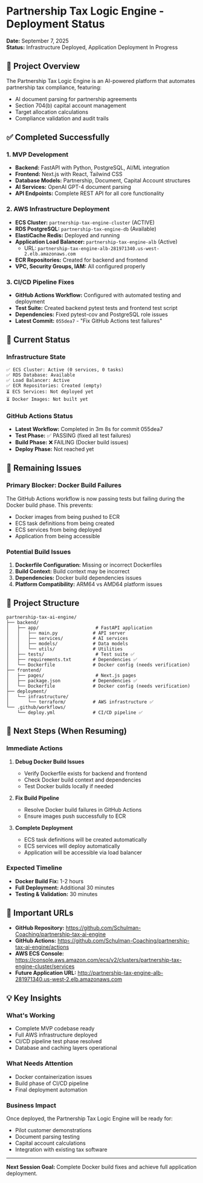 # Partnership Tax Logic Engine - Deployment Status

**Date:** September 7, 2025  
**Status:** Infrastructure Deployed, Application Deployment In Progress

## 🎯 Project Overview

The Partnership Tax Logic Engine is an AI-powered platform that automates partnership tax compliance, featuring:
- AI document parsing for partnership agreements
- Section 704(b) capital account management
- Target allocation calculations
- Compliance validation and audit trails

## ✅ Completed Successfully

### 1. MVP Development
- **Backend:** FastAPI with Python, PostgreSQL, AI/ML integration
- **Frontend:** Next.js with React, Tailwind CSS
- **Database Models:** Partnership, Document, Capital Account structures
- **AI Services:** OpenAI GPT-4 document parsing
- **API Endpoints:** Complete REST API for all core functionality

### 2. AWS Infrastructure Deployment
- **ECS Cluster:** `partnership-tax-engine-cluster` (ACTIVE)
- **RDS PostgreSQL:** `partnership-tax-engine-db` (Available)
- **ElastiCache Redis:** Deployed and running
- **Application Load Balancer:** `partnership-tax-engine-alb` (Active)
  - URL: `partnership-tax-engine-alb-281971340.us-west-2.elb.amazonaws.com`
- **ECR Repositories:** Created for backend and frontend
- **VPC, Security Groups, IAM:** All configured properly

### 3. CI/CD Pipeline Fixes
- **GitHub Actions Workflow:** Configured with automated testing and deployment
- **Test Suite:** Created backend pytest tests and frontend test script
- **Dependencies:** Fixed pytest-cov and PostgreSQL role issues
- **Latest Commit:** `055dea7` - "Fix GitHub Actions test failures"

## 🔄 Current Status

### Infrastructure State
```
✅ ECS Cluster: Active (0 services, 0 tasks)
✅ RDS Database: Available
✅ Load Balancer: Active
✅ ECR Repositories: Created (empty)
⏳ ECS Services: Not deployed yet
⏳ Docker Images: Not built yet
```

### GitHub Actions Status
- **Latest Workflow:** Completed in 3m 8s for commit 055dea7
- **Test Phase:** ✅ PASSING (fixed all test failures)
- **Build Phase:** ❌ FAILING (Docker build issues)
- **Deploy Phase:** Not reached yet

## 🚧 Remaining Issues

### Primary Blocker: Docker Build Failures
The GitHub Actions workflow is now passing tests but failing during the Docker build phase. This prevents:
- Docker images from being pushed to ECR
- ECS task definitions from being created
- ECS services from being deployed
- Application from being accessible

### Potential Build Issues
1. **Dockerfile Configuration:** Missing or incorrect Dockerfiles
2. **Build Context:** Build context may be incorrect
3. **Dependencies:** Docker build dependencies issues
4. **Platform Compatibility:** ARM64 vs AMD64 platform issues

## 📁 Project Structure
```
partnership-tax-ai-engine/
├── backend/
│   ├── app/                     # FastAPI application
│   │   ├── main.py             # API server
│   │   ├── services/           # AI services
│   │   ├── models/             # Data models
│   │   └── utils/              # Utilities
│   ├── tests/                   # Test suite ✅
│   ├── requirements.txt        # Dependencies ✅
│   └── Dockerfile              # Docker config (needs verification)
├── frontend/
│   ├── pages/                   # Next.js pages
│   ├── package.json            # Dependencies ✅
│   └── Dockerfile              # Docker config (needs verification)
├── deployment/
│   └── infrastructure/
│       └── terraform/          # AWS infrastructure ✅
└── .github/workflows/
    └── deploy.yml              # CI/CD pipeline ✅
```

## 🎯 Next Steps (When Resuming)

### Immediate Actions
1. **Debug Docker Build Issues**
   - Verify Dockerfile exists for backend and frontend
   - Check Docker build context and dependencies
   - Test Docker builds locally if needed

2. **Fix Build Pipeline**
   - Resolve Docker build failures in GitHub Actions
   - Ensure images push successfully to ECR

3. **Complete Deployment**
   - ECS task definitions will be created automatically
   - ECS services will deploy automatically
   - Application will be accessible via load balancer

### Expected Timeline
- **Docker Build Fix:** 1-2 hours
- **Full Deployment:** Additional 30 minutes
- **Testing & Validation:** 30 minutes

## 🔗 Important URLs

- **GitHub Repository:** https://github.com/Schulman-Coaching/partnership-tax-ai-engine
- **GitHub Actions:** https://github.com/Schulman-Coaching/partnership-tax-ai-engine/actions
- **AWS ECS Console:** https://console.aws.amazon.com/ecs/v2/clusters/partnership-tax-engine-cluster/services
- **Future Application URL:** http://partnership-tax-engine-alb-281971340.us-west-2.elb.amazonaws.com

## 💡 Key Insights

### What's Working
- Complete MVP codebase ready
- Full AWS infrastructure deployed
- CI/CD pipeline test phase resolved
- Database and caching layers operational

### What Needs Attention
- Docker containerization issues
- Build phase of CI/CD pipeline
- Final deployment automation

### Business Impact
Once deployed, the Partnership Tax Logic Engine will be ready for:
- Pilot customer demonstrations
- Document parsing testing
- Capital account calculations
- Integration with existing tax software

---
**Next Session Goal:** Complete Docker build fixes and achieve full application deployment.